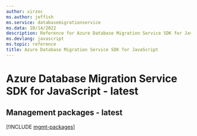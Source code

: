 ```yaml
---
author: xirzec
ms.author: jeffish
ms.service: databasemigrationservice
ms.data: 10/14/2022
description: Reference for Azure Database Migration Service SDK for JavaScript
ms.devlang: javascript
ms.topic: reference
title: Azure Database Migration Service SDK for JavaScript
---
```

# Azure Database Migration Service SDK for JavaScript - latest

## Management packages - latest
[!INCLUDE [mgmt-packages](database-migration-service-mgmt-index.md)]